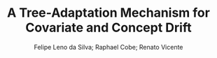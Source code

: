 ---
paperId: 2
author: Felipe Leno da Silva; Raphael Cobe; Renato Vicente
publicationauthor: Leno Da Silva, F. et al.
title: A Tree-Adaptation Mechanism for Covariate and Concept Drift
pdf: paper_02.pdf
poster: poster_2.png
pitch: https://slideslive.com/38962881/a-treeadaptation-mechanism-for-covariate-and-concept-drift?ref=account-folder-87716-folders
type: Oral
topic: Machine Learning
category: Extended Abstract
link: https://doi.org/10.52591/lxai202107241
conference: icml
year: 2021
tags: icml-2021
location: Virtual
---